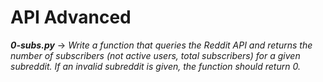 # API Advanced

***0-subs.py*** -> *Write a function that queries the Reddit API and returns the number of subscribers (not active users, total subscribers) for a given subreddit. If an invalid subreddit is given, the function should return 0.*
